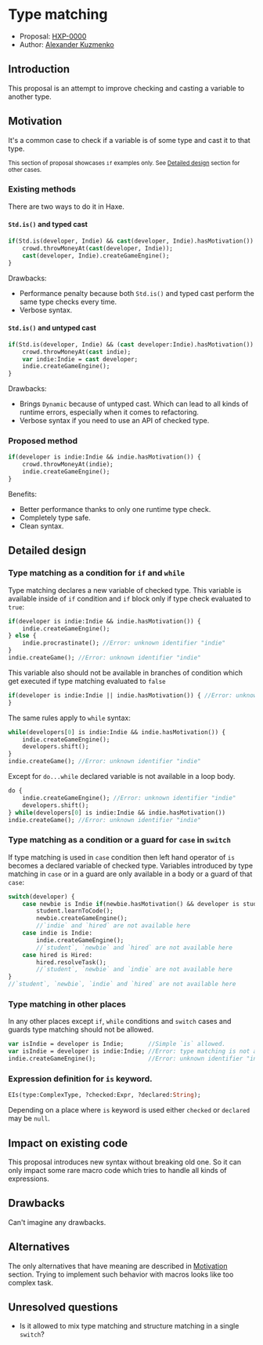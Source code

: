 # Type matching

* Proposal: [HXP-0000](0000-type-matching.md)
* Author: [Alexander Kuzmenko](https://github.com/RealyUniqueName)

## Introduction

This proposal is an attempt to improve checking and casting a variable to another type.

## Motivation

It's a common case to check if a variable is of some type and cast it to that type.

<sub>This section of proposal showcases `if` examples only. See [Detailed design](#Detailed-design) section for other cases.</sub>

### Existing methods

There are two ways to do it in Haxe.

#### `Std.is()` and typed cast

```haxe
if(Std.is(developer, Indie) && cast(developer, Indie).hasMotivation()) {
	crowd.throwMoneyAt(cast(developer, Indie));
	cast(developer, Indie).createGameEngine();
}
```
Drawbacks: 
* Performance penalty because both `Std.is()` and typed cast perform the same type checks every time.
* Verbose syntax.

#### `Std.is()` and untyped cast

```haxe
if(Std.is(developer, Indie) && (cast developer:Indie).hasMotivation()) {	
	crowd.throwMoneyAt(cast indie);
	var indie:Indie = cast developer;
	indie.createGameEngine();
}
```
Drawbacks: 
* Brings `Dynamic` because of untyped cast. Which can lead to all kinds of runtime errors, especially when it comes to refactoring.
* Verbose syntax if you need to use an API of checked type.

### Proposed method

```haxe
if(developer is indie:Indie && indie.hasMotivation()) {
	crowd.throwMoneyAt(indie);
	indie.createGameEngine();
}
```
Benefits: 
* Better performance thanks to only one runtime type check.
* Completely type safe.
* Clean syntax.

## Detailed design

### Type matching as a condition for `if` and `while`

Type matching declares a new variable of checked type. This variable is available inside of `if` condition and `if` block only if type check evaluated to `true`:
```haxe
if(developer is indie:Indie && indie.hasMotivation()) {
	indie.createGameEngine();
} else {
	indie.procrastinate(); //Error: unknown identifier "indie"
}
indie.createGame(); //Error: unknown identifier "indie"
```
This variable also should not be available in branches of condition which get executed if type matching evaluated to `false`
```haxe
if(developer is indie:Indie || indie.hasMotivation()) {	//Error: unknown identifier "indie"
}
```
The same rules apply to `while` syntax:
```haxe
while(developers[0] is indie:Indie && indie.hasMotivation()) {
	indie.createGameEngine();
	developers.shift();
}
indie.createGame(); //Error: unknown identifier "indie"
```
Except for `do...while` declared variable is not available in a loop body.
```haxe
do {
	indie.createGameEngine(); //Error: unknown identifier "indie"
	developers.shift();
} while(developers[0] is indie:Indie && indie.hasMotivation())
indie.createGame(); //Error: unknown identifier "indie"
```

### Type matching as a condition or a guard for `case` in `switch`

If type matching is used in `case` condition then left hand operator of `is` becomes a declared variable of checked type.
Variables introduced by type matching in `case` or in a guard are only available in a body or a guard of that `case`:

```haxe
switch(developer) {
	case newbie is Indie if(newbie.hasMotivation() && developer is student:Student):
		student.learnToCode();
		newbie.createGameEngine();
		//`indie` and `hired` are not available here
	case indie is Indie:
		indie.createGameEngine();
		//`student`, `newbie` and `hired` are not available here
	case hired is Hired:
		hired.resolveTask();
		//`student`, `newbie` and `indie` are not available here
}
//`student`, `newbie`, `indie` and `hired` are not available here
```

### Type matching in other places

In any other places except `if`, `while` conditions and `switch` cases and guards type matching should not be allowed.
```haxe
var isIndie = developer is Indie;       //Simple `is` allowed.
var isIndie = developer is indie:Indie; //Error: type matching is not allowed here.
indie.createGameEngine();               //Error: unknown identifier "indie".
```

### Expression definition for `is` keyword.

```haxe
EIs(type:ComplexType, ?checked:Expr, ?declared:String);
```
Depending on a place where `is` keyword is used either `checked` or `declared` may be `null`.

## Impact on existing code

This proposal introduces new syntax without breaking old one. So it can only impact some rare macro code which tries to handle all kinds of expressions.

## Drawbacks

Can't imagine any drawbacks.

## Alternatives

The only alternatives that have meaning are described in [Motivation](#Motivation) section.
Trying to implement such behavior with macros looks like too complex task.

## Unresolved questions

* Is it allowed to mix type matching and structure matching in a single `switch`?
